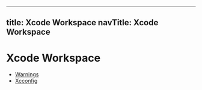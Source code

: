 
---
title: Xcode Workspace
navTitle: Xcode Workspace
---

# Xcode Workspace

- [Warnings](./warnings.md)
- [Xcconfig](./xcconfig.md)
